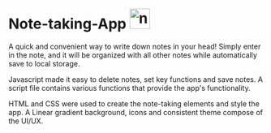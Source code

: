 # Note-taking-App  <img src="https://github.com/abhi1vaishnav/Note-taking-App/assets/45953695/dd6ca602-a7a4-4b89-bb2b-d5389a5d64eb" alt="notes" width="40px">

A quick and convenient way to write down notes in your head! Simply enter in the note, and it will be organized with all other notes while automatically save to local storage.

Javascript made it easy to delete notes, set key functions and save notes. A script file contains various functions that provide the app's functionality.

HTML and CSS were used to create the note-taking elements and style the app. A Linear gradient background, icons and consistent theme compose of the UI/UX.
